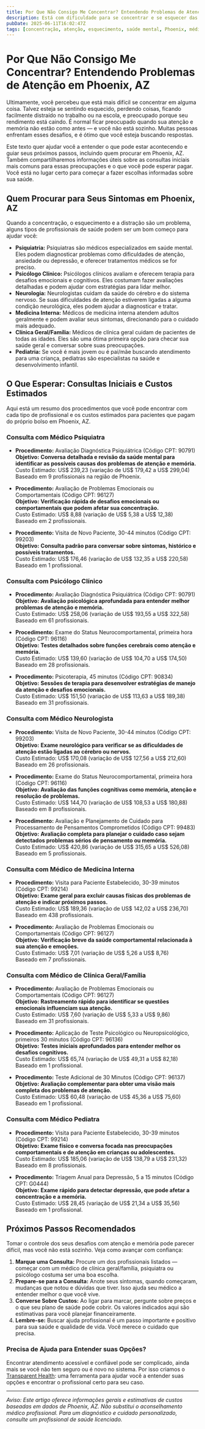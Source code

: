 ```yaml
---
title: Por Que Não Consigo Me Concentrar? Entendendo Problemas de Atenção em Phoenix, AZ  
description: Está com dificuldade para se concentrar e se esquecer das coisas? Saiba quando procurar um médico em Phoenix e os custos iniciais esperados para seu atendimento.  
pubDate: 2025-06-11T16:02:47Z  
tags: [concentração, atenção, esquecimento, saúde mental, Phoenix, médicos, custos de saúde]  
---
```


# Por Que Não Consigo Me Concentrar? Entendendo Problemas de Atenção em Phoenix, AZ

Ultimamente, você percebeu que está mais difícil se concentrar em alguma coisa. Talvez esteja se sentindo esquecido, perdendo coisas, ficando facilmente distraído no trabalho ou na escola, e preocupado porque seu rendimento está caindo. É normal ficar preocupado quando sua atenção e memória não estão como antes — e você não está sozinho. Muitas pessoas enfrentam esses desafios, e é ótimo que você esteja buscando respostas.

Este texto quer ajudar você a entender o que pode estar acontecendo e guiar seus próximos passos, incluindo quem procurar em Phoenix, AZ. Também compartilharemos informações úteis sobre as consultas iniciais mais comuns para essas preocupações e o que você pode esperar pagar. Você está no lugar certo para começar a fazer escolhas informadas sobre sua saúde.

## Quem Procurar para Seus Sintomas em Phoenix, AZ

Quando a concentração, o esquecimento e a distração são um problema, alguns tipos de profissionais de saúde podem ser um bom começo para ajudar você:

- **Psiquiatria:** Psiquiatras são médicos especializados em saúde mental. Eles podem diagnosticar problemas como dificuldades de atenção, ansiedade ou depressão, e oferecer tratamentos médicos se for preciso.  
- **Psicólogo Clínico:** Psicólogos clínicos avaliam e oferecem terapia para desafios emocionais e cognitivos. Eles costumam fazer avaliações detalhadas e podem ajudar com estratégias para lidar melhor.  
- **Neurologia:** Neurologistas cuidam da saúde do cérebro e do sistema nervoso. Se suas dificuldades de atenção estiverem ligadas a alguma condição neurológica, eles podem ajudar a diagnosticar e tratar.  
- **Medicina Interna:** Médicos de medicina interna atendem adultos geralmente e podem avaliar seus sintomas, direcionando para o cuidado mais adequado.  
- **Clínica Geral/Família:** Médicos de clínica geral cuidam de pacientes de todas as idades. Eles são uma ótima primeira opção para checar sua saúde geral e conversar sobre suas preocupações.  
- **Pediatria:** Se você é mais jovem ou é pai/mãe buscando atendimento para uma criança, pediatras são especialistas na saúde e desenvolvimento infantil.

## O Que Esperar: Consultas Iniciais e Custos Estimados

Aqui está um resumo dos procedimentos que você pode encontrar com cada tipo de profissional e os custos estimados para pacientes que pagam do próprio bolso em Phoenix, AZ.

### Consulta com Médico Psiquiatra

- **Procedimento:** Avaliação Diagnóstica Psiquiátrica (Código CPT: 90791)  
  **Objetivo:** **Conversa detalhada e revisão da saúde mental para identificar as possíveis causas dos problemas de atenção e memória.**  
  Custo Estimado: US$ 239,23 (variação de US$ 179,42 a US$ 299,04)  
  Baseado em 9 profissionais na região de Phoenix.

- **Procedimento:** Avaliação de Problemas Emocionais ou Comportamentais (Código CPT: 96127)  
  **Objetivo:** **Verificação rápida de desafios emocionais ou comportamentais que podem afetar sua concentração.**  
  Custo Estimado: US$ 8,88 (variação de US$ 5,38 a US$ 12,38)  
  Baseado em 2 profissionais.

- **Procedimento:** Visita de Novo Paciente, 30-44 minutos (Código CPT: 99203)  
  **Objetivo:** **Consulta padrão para conversar sobre sintomas, histórico e possíveis tratamentos.**  
  Custo Estimado: US$ 176,46 (variação de US$ 132,35 a US$ 220,58)  
  Baseado em 1 profissional.

### Consulta com Psicólogo Clínico

- **Procedimento:** Avaliação Diagnóstica Psiquiátrica (Código CPT: 90791)  
  **Objetivo:** **Avaliação psicológica aprofundada para entender melhor problemas de atenção e memória.**  
  Custo Estimado: US$ 258,06 (variação de US$ 193,55 a US$ 322,58)  
  Baseado em 61 profissionais.

- **Procedimento:** Exame do Status Neurocomportamental, primeira hora (Código CPT: 96116)  
  **Objetivo:** **Testes detalhados sobre funções cerebrais como atenção e memória.**  
  Custo Estimado: US$ 139,60 (variação de US$ 104,70 a US$ 174,50)  
  Baseado em 28 profissionais.

- **Procedimento:** Psicoterapia, 45 minutos (Código CPT: 90834)  
  **Objetivo:** **Sessões de terapia para desenvolver estratégias de manejo da atenção e desafios emocionais.**  
  Custo Estimado: US$ 151,50 (variação de US$ 113,63 a US$ 189,38)  
  Baseado em 31 profissionais.

### Consulta com Médico Neurologista

- **Procedimento:** Visita de Novo Paciente, 30-44 minutos (Código CPT: 99203)  
  **Objetivo:** **Exame neurológico para verificar se as dificuldades de atenção estão ligadas ao cérebro ou nervos.**  
  Custo Estimado: US$ 170,08 (variação de US$ 127,56 a US$ 212,60)  
  Baseado em 26 profissionais.

- **Procedimento:** Exame do Status Neurocomportamental, primeira hora (Código CPT: 96116)  
  **Objetivo:** **Avaliação das funções cognitivas como memória, atenção e resolução de problemas.**  
  Custo Estimado: US$ 144,70 (variação de US$ 108,53 a US$ 180,88)  
  Baseado em 8 profissionais.

- **Procedimento:** Avaliação e Planejamento de Cuidado para Processamento de Pensamentos Comprometidos (Código CPT: 99483)  
  **Objetivo:** **Avaliação completa para planejar o cuidado caso sejam detectados problemas sérios de pensamento ou memória.**  
  Custo Estimado: US$ 420,86 (variação de US$ 315,65 a US$ 526,08)  
  Baseado em 5 profissionais.

### Consulta com Médico de Medicina Interna

- **Procedimento:** Visita para Paciente Estabelecido, 30-39 minutos (Código CPT: 99214)  
  **Objetivo:** **Exame geral para excluir causas físicas dos problemas de atenção e indicar próximos passos.**  
  Custo Estimado: US$ 189,36 (variação de US$ 142,02 a US$ 236,70)  
  Baseado em 438 profissionais.

- **Procedimento:** Avaliação de Problemas Emocionais ou Comportamentais (Código CPT: 96127)  
  **Objetivo:** **Verificação breve da saúde comportamental relacionada à sua atenção e emoções.**  
  Custo Estimado: US$ 7,01 (variação de US$ 5,26 a US$ 8,76)  
  Baseado em 7 profissionais.

### Consulta com Médico de Clínica Geral/Família

- **Procedimento:** Avaliação de Problemas Emocionais ou Comportamentais (Código CPT: 96127)  
  **Objetivo:** **Rastreamento rápido para identificar se questões emocionais influenciam sua atenção.**  
  Custo Estimado: US$ 7,60 (variação de US$ 5,33 a US$ 9,86)  
  Baseado em 31 profissionais.

- **Procedimento:** Aplicação de Teste Psicológico ou Neuropsicológico, primeiros 30 minutos (Código CPT: 96136)  
  **Objetivo:** **Testes iniciais aprofundados para entender melhor os desafios cognitivos.**  
  Custo Estimado: US$ 65,74 (variação de US$ 49,31 a US$ 82,18)  
  Baseado em 1 profissional.

- **Procedimento:** Teste Adicional de 30 Minutos (Código CPT: 96137)  
  **Objetivo:** **Avaliação complementar para obter uma visão mais completa dos problemas de atenção.**  
  Custo Estimado: US$ 60,48 (variação de US$ 45,36 a US$ 75,60)  
  Baseado em 1 profissional.

### Consulta com Médico Pediatra

- **Procedimento:** Visita para Paciente Estabelecido, 30-39 minutos (Código CPT: 99214)  
  **Objetivo:** **Exame físico e conversa focada nas preocupações comportamentais e de atenção em crianças ou adolescentes.**  
  Custo Estimado: US$ 185,06 (variação de US$ 138,79 a US$ 231,32)  
  Baseado em 8 profissionais.

- **Procedimento:** Triagem Anual para Depressão, 5 a 15 minutos (Código CPT: G0444)  
  **Objetivo:** **Exame rápido para detectar depressão, que pode afetar a concentração e a memória.**  
  Custo Estimado: US$ 28,45 (variação de US$ 21,34 a US$ 35,56)  
  Baseado em 1 profissional.

## Próximos Passos Recomendados

Tomar o controle dos seus desafios com atenção e memória pode parecer difícil, mas você não está sozinho. Veja como avançar com confiança:

1. **Marque uma Consulta:** Procure um dos profissionais listados — começar com um médico de clínica geral/família, psiquiatra ou psicólogo costuma ser uma boa escolha.  
2. **Prepare-se para a Consulta:** Anote seus sintomas, quando começaram, mudanças que notou e dúvidas que tiver. Isso ajuda seu médico a entender melhor o que você vive.  
3. **Converse Sobre Custos:** Ao ligar para marcar, pergunte sobre preços e o que seu plano de saúde pode cobrir. Os valores indicados aqui são estimativas para você planejar financeiramente.  
4. **Lembre-se:** Buscar ajuda profissional é um passo importante e positivo para sua saúde e qualidade de vida. Você merece o cuidado que precisa.

### Precisa de Ajuda para Entender suas Opções?

Encontrar atendimento acessível e confiável pode ser complicado, ainda mais se você não tem seguro ou é novo no sistema. Por isso criamos o [Transparent Health](https://transparenthealth.ai): uma ferramenta para ajudar você a entender suas opções e encontrar o profissional certo para seu caso.

---

*Aviso: Este artigo oferece informações gerais e estimativas de custos baseadas em dados de Phoenix, AZ. Não substitui o aconselhamento médico profissional. Para um diagnóstico e cuidado personalizado, consulte um profissional de saúde licenciado.*